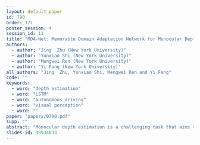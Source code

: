 ```yaml
---
layout: default_paper
id: 790
order: 171
poster_session: 4
session_id: 11
title: "MDA-Net: Memorable Domain Adaptation Network for Monocular Depth Estimation"
authors:
  - author: "Jing  Zhu (New York University)"
  - author: "Yunxiao Shi (New York University)"
  - author: "Mengwei Ren (New York University)"
  - author: "Yi Fang (New York University)"
all_authors: "Jing  Zhu, Yunxiao Shi, Mengwei Ren and Yi Fang"
code: ""
keywords:
  - word: "depth estimation"
  - word: "LSTM"
  - word: "autonomous driving"
  - word: "visual perception"
  - word: ""
paper: "papers/0790.pdf"
supp: ""
abstract: "Monocular depth estimation is a challenging task that aims to predict a corresponding depth map from a given single RGB image. Recent deep learning models have been proposed to predict the depth from the image by learning the alignment of deep features between the RGB image and the depth domains. In this paper, we present a novel approach, named Memorable Domain Adaptation Network (MDA-Net), to more effectively transfer domain features for monocular depth estimation by taking into account the common structure regularities (e.g., repetitive  structure  patterns,  planar  surfaces, symmetries) in domain adaptation. To this end, we introduce a new Structure-Oriented Memory (SOM) module to learn and memorize the structure-specific information between RGB image domain and the depth domain. More specifically, in the SOM module, we develop a Memorable Bank of Filters (MBF) unit to learn a set of filters that memorize the structure-aware image-depth residual pattern, and also an Attention Guided Controller (AGC) unit to control the filter selection in the MBF given image features queries. Given the query image feature, the trained SOM module is able to adaptively select the best customized filters for cross-domain feature transferring with an optimal structural disparity between image and depth. In summary, we focus on addressing this structure-specific domain adaption challenge by proposing a novel end-to-end multi-scale memorable network for monocular depth estimation. The experiments show that our MDA-Net demonstrates the superior performance compared to the existing supervised monocular depth estimation approaches on the challenging KITTI and NYU Depth V2 benchmarks."
slides-id: 38934033
---
```


